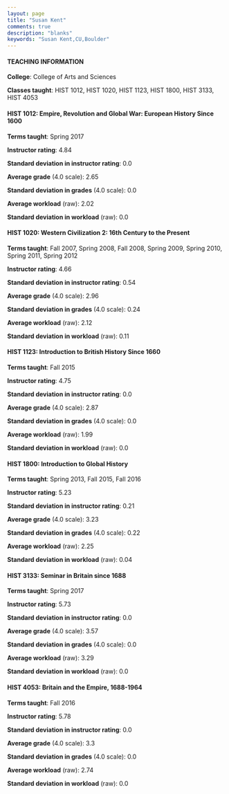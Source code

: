 ```yaml
---
layout: page
title: "Susan Kent" 
comments: true
description: "blanks"
keywords: "Susan Kent,CU,Boulder"
---
```

<head>
<script src="https://ajax.googleapis.com/ajax/libs/jquery/2.1.3/jquery.min.js"></script>
<script src="https://dl.dropboxusercontent.com/s/pc42nxpaw1ea4o9/highcharts.js?dl=0"></script>
<!-- <script src="../assets/js/highcharts.js"></script> -->
<style type="text/css">@font-face {
	font-family: "Bebas Neue";
	src: url(https://www.filehosting.org/file/details/544349/BebasNeue Regular.otf) format("opentype");
	}
	h1.Bebas { 
		font-family: "Bebas Neue", Verdana, Tahoma;
	}
</style>
</head>
	   
#### TEACHING INFORMATION

**College**: College of Arts and Sciences

**Classes taught**: HIST 1012, HIST 1020, HIST 1123, HIST 1800, HIST 3133, HIST 4053

#### HIST 1012: Empire, Revolution and Global War: European History Since 1600

**Terms taught**: Spring 2017

**Instructor rating**: 4.84

**Standard deviation in instructor rating**: 0.0

**Average grade** (4.0 scale): 2.65

**Standard deviation in grades** (4.0 scale): 0.0

**Average workload** (raw): 2.02

**Standard deviation in workload** (raw): 0.0

#### HIST 1020: Western Civilization 2: 16th Century to the Present

**Terms taught**: Fall 2007, Spring 2008, Fall 2008, Spring 2009, Spring 2010, Spring 2011, Spring 2012

**Instructor rating**: 4.66

**Standard deviation in instructor rating**: 0.54

**Average grade** (4.0 scale): 2.96

**Standard deviation in grades** (4.0 scale): 0.24

**Average workload** (raw): 2.12

**Standard deviation in workload** (raw): 0.11

#### HIST 1123: Introduction to British History Since 1660

**Terms taught**: Fall 2015

**Instructor rating**: 4.75

**Standard deviation in instructor rating**: 0.0

**Average grade** (4.0 scale): 2.87

**Standard deviation in grades** (4.0 scale): 0.0

**Average workload** (raw): 1.99

**Standard deviation in workload** (raw): 0.0

#### HIST 1800: Introduction to Global History

**Terms taught**: Spring 2013, Fall 2015, Fall 2016

**Instructor rating**: 5.23

**Standard deviation in instructor rating**: 0.21

**Average grade** (4.0 scale): 3.23

**Standard deviation in grades** (4.0 scale): 0.22

**Average workload** (raw): 2.25

**Standard deviation in workload** (raw): 0.04

#### HIST 3133: Seminar in Britain since 1688

**Terms taught**: Spring 2017

**Instructor rating**: 5.73

**Standard deviation in instructor rating**: 0.0

**Average grade** (4.0 scale): 3.57

**Standard deviation in grades** (4.0 scale): 0.0

**Average workload** (raw): 3.29

**Standard deviation in workload** (raw): 0.0

#### HIST 4053: Britain and the Empire, 1688-1964

**Terms taught**: Fall 2016

**Instructor rating**: 5.78

**Standard deviation in instructor rating**: 0.0

**Average grade** (4.0 scale): 3.3

**Standard deviation in grades** (4.0 scale): 0.0

**Average workload** (raw): 2.74

**Standard deviation in workload** (raw): 0.0

